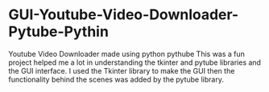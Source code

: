 # GUI-Youtube-Video-Downloader-Pytube-Pythin
Youtube Video Downloader made using python pythube
This was a fun project helped me a lot in understanding the tkinter and pytube libraries and the GUI interface.
I used the Tkinter library to make the GUI then the functionality behind the scenes was added by the pytube library.
